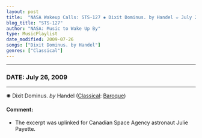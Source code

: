 ```yaml
---
layout: post
title:  "NASA Wakeup Calls: STS-127 ✺ Dixit Dominus. by Handel ✫ July 26, 2009"
blog_title: "STS-127"
author: "NASA: Music to Wake Up By"
type: MusicPlaylist
date_modified: 2009-07-26
songs: ["Dixit Dominus. by Handel"]
genres: ["Classical"]
---
```


----
### DATE: July 26, 2009
----
✺ Dixit Dominus. *by* Handel ([Classical](https://www.discogs.com/genre/Classical): [Baroque](https://www.discogs.com/style/Baroque)) <a target="blank_" href="https://www.discogs.com/H%C3%A4ndel-Dixit-Dominus/release/11417326">
    <i class="fas fa-compact-disc"
       title="Discogs entry for this song"
       alt="Discogs entry for this song"
       style="font-size: 1.1em;"></i></a>
    

#### Comment:
* The excerpt was uplinked for Canadian Space Agency astronaut Julie Payette.



<br/>
<center>
	<a target="_blank"
	   href="https://twitter.com/intent/tweet?hashtags=Space,NASA,Playlist,NASAWakeupCalls,SpaceProgram&text=🚀 {{ page.author}}, '{{ page.songs.first }}' {{ page.title }}, {{ page.date | date: '%B %d, %Y' }}, {{ site.url }}{{ page.url }}&via=nasawakeupcalls"><i class="fab fa-twitter" title="Tweet this page" alt="Tweet this page" style="font-size: 1.3em;"></i></a>
	&nbsp; 	<i class="fas fa-user-astronaut" style="font-size: 1.5em;"></i> &nbsp;
    <a id="custom_amazon_link"
       type="amzn" search="#"
       category="popular music">
    <i class="fab fa-amazon" style="font-size: 1.3em;"></i></a>
</center>

<!-- Randomly resolve an individual entry from a song array -->
<script src="/assets/javascript/seedrandom.min.js"></script>
<script>
  var wake_me_up = ["Dixit Dominus. by Handel"];
  var prng = new Math.seedrandom();
  function randomSong() {
    song = wake_me_up[Math.floor(Math.random() * wake_me_up.length)];
    var amazon_link = document.getElementById("custom_amazon_link");
    amazon_link.setAttribute("search", song);
  }
  window.onload = randomSong();
</script>
